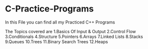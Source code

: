 # C-Practice-Programs
In this File you can find all my Practiced C++ Programs

The Topics covered are 
1.Basics Of Input & Output
2.Control Flow
3.Conditionals
4.Structure
5.Pointers
6.Arrays
7.Linked Lists
8.Stacks
9.Queues
10.Trees
11.Binary Search Trees
12.Heaps
